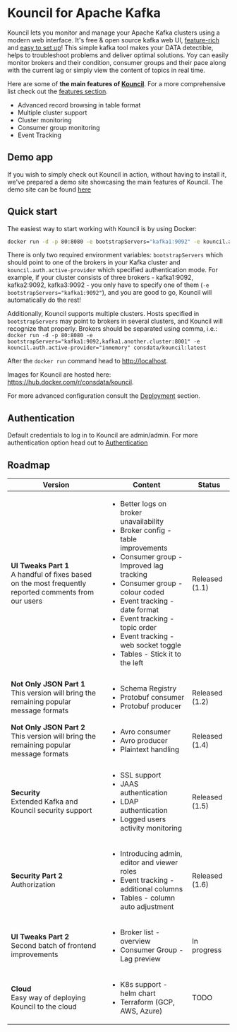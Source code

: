 # Kouncil for Apache Kafka

Kouncil lets you monitor and manage your Apache Kafka clusters using a modern web interface. It's free & open source kafka web UI, [feature-rich](FEATURES.md#features) and [easy to set up](#quick-start)! This simple kafka tool makes your DATA detectible, helps to troubleshoot problems and deliver optimal solutions. Yoy can easily monitor brokers and their condition, consumer groups and their pace along with the current lag or simply view the content of topics in real time.

Here are some of **the main features of [Kouncil](https://kouncil.io)**. For a more comprehensive list check out the [features section](FEATURES.md#features).
* Advanced record browsing in table format
* Multiple cluster support
* Cluster monitoring
* Consumer group monitoring
* Event Tracking

## Demo app

If you wish to simply check out Kouncil in action, without having to install it, we've prepared a demo site showcasing the main features of Kouncil. The demo site can be found [here](https://kouncil-demo.web.app/)

## Quick start

The easiest way to start working with Kouncil is by using Docker:

```bash
docker run -d -p 80:8080 -e bootstrapServers="kafka1:9092" -e kouncil.auth.active-provider="inmemory" consdata/kouncil:latest
```
There is only two required environment variables: `bootstrapServers` which should point to one of the brokers in your Kafka cluster and `kouncil.auth.active-provider` which specified authentication mode. For example, if your cluster consists of three brokers - kafka1:9092, kafka2:9092, kafka3:9092 - you only have to specify one of them (`-e bootstrapServers="kafka1:9092"`), and you are good to go, Kouncil will automatically do the rest!

Additionally, Kouncil supports multiple clusters. Hosts specified in `bootstrapServers` may point to brokers in several clusters, and Kouncil will recognize that properly. Brokers should be separated using comma, i.e.: `docker run -d -p 80:8080 -e bootstrapServers="kafka1:9092,kafka1.another.cluster:8001" -e kouncil.auth.active-provider="inmemory" consdata/kouncil:latest`

After the `docker run` command head to [http://localhost](http://localhost).

Images for Kouncil are hosted here: https://hub.docker.com/r/consdata/kouncil.

For more advanced configuration consult the [Deployment](DEPLOYMENT.md#deployment) section.

## Authentication
Default credentials to log in to Kouncil are admin/admin. For more authentication option head out to [Authentication](DEPLOYMENT.md#authentication)

## Roadmap
| Version                                                                                                        | Content                                                                                                                                                                                                                                                                                                                                                              | Status         |
|----------------------------------------------------------------------------------------------------------------|----------------------------------------------------------------------------------------------------------------------------------------------------------------------------------------------------------------------------------------------------------------------------------------------------------------------------------------------------------------------|----------------|
| <b>UI Tweaks Part 1</b>  <br> A handful of fixes based on the most frequently reported comments from our users | <ul> <li> Better logs on broker unavailability <li> Broker config - table improvements </li> <li> Consumer group - Improved lag tracking </li> <li> Consumer group - colour coded </li> <li> Event tracking - date format </li> <li> Event tracking - topic order </li> <li> Event tracking - web socket toggle </li> <li> Tables - Stick it to the left </li> </ul> | Released (1.1) |
| <b> Not Only JSON Part 1</b>  <br> This version will bring the remaining popular message formats               | <ul> <li> Schema Registry </li> <li>Protobuf consumer</li><li>Protobuf producer</li> </ul>                                                                                                                                                                                                                                                                           | Released (1.2) |
| <b> Not Only JSON Part 2</b>  <br> This version will bring the remaining popular message formats               | <ul>  <li> Avro consumer</li> <li> Avro producer</li><li>Plaintext handling</li> </ul>                                                                                                                                                                                                                                                                               | Released (1.4) |
| <b> Security </b>  <br> Extended Kafka and Kouncil security support                                            | <ul> <li> SSL support</li> <li> JAAS authentication </li> <li> LDAP authentication</li> <li> Logged users activity monitoring</li>  </ul>                                                                                                                                                                                                                            | Released (1.5) |
| <b> Security Part 2 </b>  <br> Authorization                                                                   | <ul> <li> Introducing admin, editor and viewer roles </li>  <li>Event tracking - additional columns </li>  <li>Tables - column auto adjustment </li> </ul>                                                                                                                                                                                                           | Released (1.6) |
| <b> UI Tweaks Part 2 </b> <br>Second batch of frontend improvements                                            | <ul> <li> Broker list - overview</li> <li> Consumer Group - Lag preview </li>  </li>                                                                                                                                                                                                                                                                                 | In progress    |
| <b> Cloud </b> <br>Easy way of deploying Kouncil to the cloud                                                  | <ul> <li>K8s support - helm chart</li>  <li> Terraform (GCP, AWS, Azure) </li> </ul>                                                                                                                                                                                                                                                                                 | TODO           |


